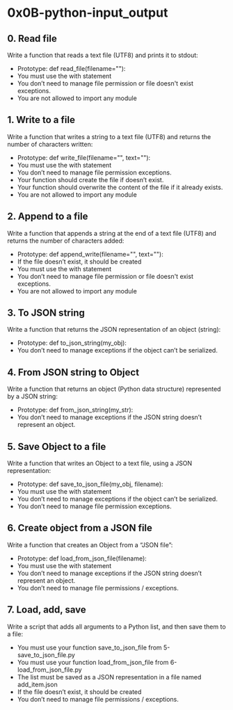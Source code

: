 # 0x0B-python-input_output

## 0. Read file
Write a function that reads a text file (UTF8) and prints it to stdout:

* Prototype: def read_file(filename=""):
* You must use the with statement
* You don’t need to manage file permission or file doesn't exist exceptions.
* You are not allowed to import any module

## 1. Write to a file
Write a function that writes a string to a text file (UTF8) and returns the number of characters written:

* Prototype: def write_file(filename="", text=""):
* You must use the with statement
* You don’t need to manage file permission exceptions.
* Your function should create the file if doesn’t exist.
* Your function should overwrite the content of the file if it already exists.
* You are not allowed to import any module

## 2. Append to a file
Write a function that appends a string at the end of a text file (UTF8) and returns the number of characters added:

* Prototype: def append_write(filename="", text=""):
* If the file doesn’t exist, it should be created
* You must use the with statement
* You don’t need to manage file permission or file doesn't exist exceptions.
* You are not allowed to import any module

## 3. To JSON string
Write a function that returns the JSON representation of an object (string):

* Prototype: def to_json_string(my_obj):
* You don’t need to manage exceptions if the object can’t be serialized.

## 4. From JSON string to Object
Write a function that returns an object (Python data structure) represented by a JSON string:

* Prototype: def from_json_string(my_str):
* You don’t need to manage exceptions if the JSON string doesn’t represent an object.

## 5. Save Object to a file
Write a function that writes an Object to a text file, using a JSON representation:

* Prototype: def save_to_json_file(my_obj, filename):
* You must use the with statement
* You don’t need to manage exceptions if the object can’t be serialized.
* You don’t need to manage file permission exceptions.

## 6. Create object from a JSON file
Write a function that creates an Object from a “JSON file”:

* Prototype: def load_from_json_file(filename):
* You must use the with statement
* You don’t need to manage exceptions if the JSON string doesn’t represent an object.
* You don’t need to manage file permissions / exceptions.

## 7. Load, add, save
Write a script that adds all arguments to a Python list, and then save them to a file:

* You must use your function save_to_json_file from 5-save_to_json_file.py
* You must use your function load_from_json_file from 6-load_from_json_file.py
* The list must be saved as a JSON representation in a file named add_item.json
* If the file doesn’t exist, it should be created
* You don’t need to manage file permissions / exceptions.
